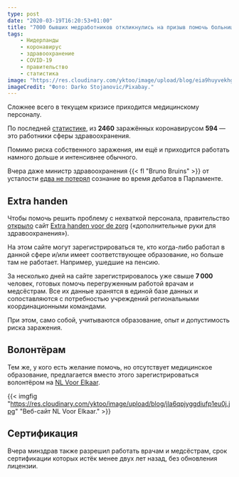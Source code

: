 ```yaml
---
type: post
date: "2020-03-19T16:20:53+01:00"
title: "7000 бывших медработников откликнулись на призыв помочь больницам"
tags:
    - Нидерланды
    - коронавирус
    - здравоохранение
    - COVID-19
    - правительство
    - статистика
image: "https://res.cloudinary.com/yktoo/image/upload/blog/eia9huyvekhgbhvthmnk.jpg"
imageCredit: "Фото: Darko Stojanovic/Pixabay."
---
```


Сложнее всего в текущем кризисе приходится медицинскому персоналу.

По последней [статистике](https://nos.nl/liveblog/2327590-premier-rutte-steunt-vakkenvullers-ook-youp-van-t-hek-besmet.html), из **2460** заражённых коронавирусом **594** — это работники сферы здравоохранения.

Помимо риска собственного заражения, им ещё и приходится работать намного дольше и интенсивнее обычного.

Вчера даже министр здравоохранения {{< fl "Bruno Bruins" >}} от усталости [едва не потерял](https://nos.nl/video/2327555-oververmoeide-minister-bruins-zakt-in-elkaar-tijdens-coronadebat.html) сознание во время дебатов в Парламенте.

<!--more-->

## Extra handen

Чтобы помочь решить проблему с нехваткой персонала, правительство [открыло](https://www.rijksoverheid.nl/actueel/nieuws/2020/03/18/vraag--aanbod-extra-zorgpersoneel-bij-elkaar-gebracht) сайт [Extra handen voor de zorg](https://www.extrahandenvoordezorg.nl/) («дополнительные руки для здравоохранения»).

На этом сайте могут зарегистрироваться те, кто когда-либо работал в данной сфере и/или имеет соответствующее образование, но больше там не работает. Например, ушедшие на пенсию.

За несколько дней на сайте зарегистрировалось уже свыше **7 000** человек, готовых помочь перегруженным работой врачам и медсёстрам. Все их данные хранятся в единой базе данных и сопоставляются с потребностью учреждений региональными координационными командами.

При этом, само собой, учитываются образование, опыт и допустимость риска заражения.

## Волонтёрам

Тем же, у кого есть желание помочь, но отсутствует медицинское образование, предлагается вместо этого зарегистрироваться волонтёром на [NL Voor Elkaar](https://www.nlvoorelkaar.nl/).

{{< imgfig "https://res.cloudinary.com/yktoo/image/upload/blog/jla6qpjyggdiufp1eu0j.jpg" "Веб-сайт NL Voor Elkaar." >}}

## Сертификация

Вчера минздрав также разрешил работать врачам и медсёстрам, срок сертификации которых истёк менее двух лет назад, без обновления лицензии.